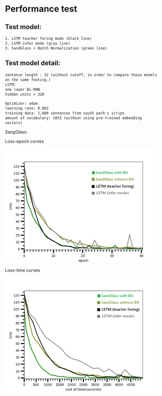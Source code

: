 # Performance test 


## Test model:
```
1. LSTM teacher foring mode (black line)
2. LSTM infer mode (gray line)
3. SandGlass + Batch Normalization (green line)
```
## Test model detail:
```
sentence length : 32 (without cutoff, in order to compare these models on the same footing.)
LSTM:
one layer Bi-RNN
hidden units = 320 
```
```
Optimizer: adam
learning rate: 0.002
training data: 1,000 sentences from south park's script.
amount of vocabulary: 1033 (without using pre-trained embedding vectors)
```

SangGlass: 


Loss-epoch curves 

<img src="performance_epochs.png" width="550">

Loss-time curves

<img src="performance_cost.png" width="550">
